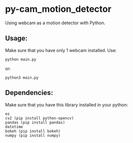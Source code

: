 # py-cam_motion_detector
Using webcam as a motion detector with Python.

## Usage:
Make sure that you have only 1 webcam installed. Use:
```
python main.py
```
or:
```
python3 main.py
```

## Dependencies:
Make sure that you have this library installed in your python:
```
os
cv2 (pip install python-opencv)
pandas (pip install pandas)
datetime
bokeh (pip install bokeh)
numpy (pip install numpy)
```
